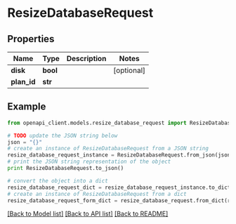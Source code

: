 # ResizeDatabaseRequest


## Properties
Name | Type | Description | Notes
------------ | ------------- | ------------- | -------------
**disk** | **bool** |  | [optional] 
**plan_id** | **str** |  | 

## Example

```python
from openapi_client.models.resize_database_request import ResizeDatabaseRequest

# TODO update the JSON string below
json = "{}"
# create an instance of ResizeDatabaseRequest from a JSON string
resize_database_request_instance = ResizeDatabaseRequest.from_json(json)
# print the JSON string representation of the object
print ResizeDatabaseRequest.to_json()

# convert the object into a dict
resize_database_request_dict = resize_database_request_instance.to_dict()
# create an instance of ResizeDatabaseRequest from a dict
resize_database_request_form_dict = resize_database_request.from_dict(resize_database_request_dict)
```
[[Back to Model list]](../README.md#documentation-for-models) [[Back to API list]](../README.md#documentation-for-api-endpoints) [[Back to README]](../README.md)


